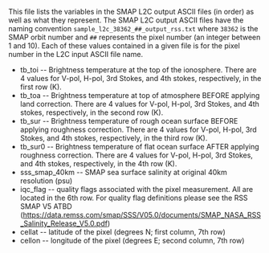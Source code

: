 This file lists the variables in the SMAP L2C output ASCII files (in order) as well as what they represent.
The SMAP L2C output ASCII files have the naming convention `sample_l2c_38362_##_output_rss.txt` where `38362` is the SMAP
orbit number and `##` represents the pixel number (an integer between 1 and 10).
Each of these values contained in a given file is for the pixel number in the L2C input ASCII file name.

- tb_toi -- Brightness temperature at the top of the ionosphere.  There are 4 values for V-pol, H-pol, 3rd Stokes, and 4th stokes, respectively, in the first row (K).
- tb_toa -- Brightness temperature at top of atmosphere BEFORE applying land correction.  There are 4 values for V-pol, H-pol, 3rd Stokes, and 4th stokes, respectively, in the second row (K).
- tb_sur -- Brightness temperature of rough ocean surface BEFORE applying roughness correction.  There are 4 values for V-pol, H-pol, 3rd Stokes, and 4th stokes, respectively, in the third row (K).
- tb_sur0 -- Brightness temperature of flat ocean surface AFTER applying roughness correction. There are 4 values for V-pol, H-pol, 3rd Stokes, and 4th stokes, respectively, in the 4th row (K).
- sss_smap_40km -- SMAP sea surface salinity at original 40km resolution (psu)
- iqc_flag -- quality flags associated with the pixel measurement.  All are located in the 6th row.  For quality flag definitions please see the RSS SMAP V5 ATBD (https://data.remss.com/smap/SSS/V05.0/documents/SMAP_NASA_RSS_Salinity_Release_V5.0.pdf)
- cellat -- latitude of the pixel (degrees N; first column, 7th row)
- cellon -- longitude of the pixel (degrees E; second column, 7th row)
